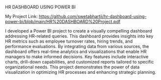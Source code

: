 HR DASHBOARD USING POWER BI

My Project Link: https://github.com/swetabhartii/hr-dashboard-using-power-bi/blob/main/HR%20DASHBOARD%20Project.pdf

I developed a Power BI project to create a visually compelling dashboard addressing HR-related queries. This dashboard provides insights into key HR metrics such as employee turnover rates, hiring trends, and performance evaluations. By integrating data from various sources, the dashboard offers real-time analytics and visualizations that enable HR managers to make informed decisions. Key features include interactive charts, drill-down capabilities, and customized reports tailored to specific organizational needs. This project demonstrates the power of data visualization in optimizing HR processes and enhancing strategic planning.

